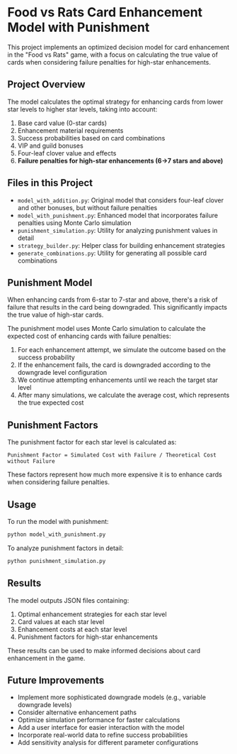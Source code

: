 # Food vs Rats Card Enhancement Model with Punishment

This project implements an optimized decision model for card enhancement in the "Food vs Rats" game, with a focus on calculating the true value of cards when considering failure penalties for high-star enhancements.

## Project Overview

The model calculates the optimal strategy for enhancing cards from lower star levels to higher star levels, taking into account:

1. Base card value (0-star cards)
2. Enhancement material requirements
3. Success probabilities based on card combinations
4. VIP and guild bonuses
5. Four-leaf clover value and effects
6. **Failure penalties for high-star enhancements (6→7 stars and above)**

## Files in this Project

- `model_with_addition.py`: Original model that considers four-leaf clover and other bonuses, but without failure penalties
- `model_with_punishment.py`: Enhanced model that incorporates failure penalties using Monte Carlo simulation
- `punishment_simulation.py`: Utility for analyzing punishment values in detail
- `strategy_builder.py`: Helper class for building enhancement strategies
- `generate_combinations.py`: Utility for generating all possible card combinations

## Punishment Model

When enhancing cards from 6-star to 7-star and above, there's a risk of failure that results in the card being downgraded. This significantly impacts the true value of high-star cards.

The punishment model uses Monte Carlo simulation to calculate the expected cost of enhancing cards with failure penalties:

1. For each enhancement attempt, we simulate the outcome based on the success probability
2. If the enhancement fails, the card is downgraded according to the downgrade level configuration
3. We continue attempting enhancements until we reach the target star level
4. After many simulations, we calculate the average cost, which represents the true expected cost

## Punishment Factors

The punishment factor for each star level is calculated as:

```
Punishment Factor = Simulated Cost with Failure / Theoretical Cost without Failure
```

These factors represent how much more expensive it is to enhance cards when considering failure penalties.

## Usage

To run the model with punishment:

```bash
python model_with_punishment.py
```

To analyze punishment factors in detail:

```bash
python punishment_simulation.py
```

## Results

The model outputs JSON files containing:

1. Optimal enhancement strategies for each star level
2. Card values at each star level
3. Enhancement costs at each star level
4. Punishment factors for high-star enhancements

These results can be used to make informed decisions about card enhancement in the game.

## Future Improvements

- Implement more sophisticated downgrade models (e.g., variable downgrade levels)
- Consider alternative enhancement paths
- Optimize simulation performance for faster calculations
- Add a user interface for easier interaction with the model
- Incorporate real-world data to refine success probabilities
- Add sensitivity analysis for different parameter configurations
